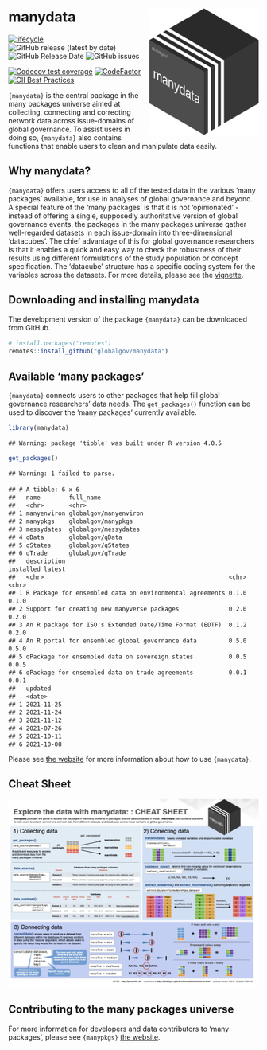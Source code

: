 
# manydata <img src="man/figures/manydataLogo.png" align="right" width="220"/>

<!-- badges: start -->

[![lifecycle](https://img.shields.io/badge/lifecycle-experimental-orange.svg)](https://www.tidyverse.org/lifecycle/#experimental)
![GitHub release (latest by
date)](https://img.shields.io/github/v/release/globalgov/manydata)
![GitHub Release
Date](https://img.shields.io/github/release-date/globalgov/manydata)
![GitHub
issues](https://img.shields.io/github/issues-raw/globalgov/manydata)
<!-- [![HitCount](http://hits.dwyl.com/globalgov/manydata.svg)](http://hits.dwyl.com/globalgov/manydata) -->
[![Codecov test
coverage](https://codecov.io/gh/globalgov/manydata/branch/main/graph/badge.svg)](https://codecov.io/gh/globalgov/manydata?branch=main)
[![CodeFactor](https://www.codefactor.io/repository/github/globalgov/manydata/badge)](https://www.codefactor.io/repository/github/globalgov/manydata)
[![CII Best
Practices](https://bestpractices.coreinfrastructure.org/projects/4562/badge)](https://bestpractices.coreinfrastructure.org/projects/4562)
<!-- ![GitHub All Releases](https://img.shields.io/github/downloads/jhollway/roctopus/total) -->
<!-- badges: end -->

`{manydata}` is the central package in the many packages universe aimed
at collecting, connecting and correcting network data across
issue-domains of global governance. To assist users in doing so,
`{manydata}` also contains functions that enable users to clean and
manipulate data easily.

## Why manydata?

`{manydata}` offers users access to all of the tested data in the
various ‘many packages’ available, for use in analyses of global
governance and beyond. A special feature of the ‘many packages’ is that
it is not ‘opinionated’ - instead of offering a single, supposedly
authoritative version of global governance events, the packages in the
many packages universe gather well-regarded datasets in each
issue-domain into three-dimensional ‘datacubes’. The chief advantage of
this for global governance researchers is that it enables a quick and
easy way to check the robustness of their results using different
formulations of the study population or concept specification. The
‘datacube’ structure has a specific coding system for the variables
across the datasets. For more details, please see the
[vignette](https://globalgov.github.io/manydata/articles/user.html).

## Downloading and installing manydata

The development version of the package `{manydata}` can be downloaded
from GitHub.

``` r
# install.packages("remotes")
remotes::install_github("globalgov/manydata")
```

## Available ‘many packages’

`{manydata}` connects users to other packages that help fill global
governance researchers’ data needs. The `get_packages()` function can be
used to discover the ‘many packages’ currently available.

``` r
library(manydata)
```

    ## Warning: package 'tibble' was built under R version 4.0.5

``` r
get_packages()
```

    ## Warning: 1 failed to parse.

    ## # A tibble: 6 x 6
    ##   name        full_name            
    ##   <chr>       <chr>                
    ## 1 manyenviron globalgov/manyenviron
    ## 2 manypkgs    globalgov/manypkgs   
    ## 3 messydates  globalgov/messydates 
    ## 4 qData       globalgov/qData      
    ## 5 qStates     globalgov/qStates    
    ## 6 qTrade      globalgov/qTrade     
    ##   description                                              installed latest
    ##   <chr>                                                    <chr>     <chr> 
    ## 1 R Package for ensembled data on environmental agreements 0.1.0     0.1.0 
    ## 2 Support for creating new manyverse packages              0.2.0     0.2.0 
    ## 3 An R package for ISO's Extended Date/Time Format (EDTF)  0.1.2     0.2.0 
    ## 4 An R portal for ensembled global governance data         0.5.0     0.5.0 
    ## 5 qPackage for ensembled data on sovereign states          0.0.5     0.0.5 
    ## 6 qPackage for ensembled data on trade agreements          0.0.1     0.0.1 
    ##   updated   
    ##   <date>    
    ## 1 2021-11-25
    ## 2 2021-11-24
    ## 3 2021-11-12
    ## 4 2021-07-26
    ## 5 2021-10-11
    ## 6 2021-10-08

Please see [the website](https://globalgov.github.io/manydata/) for more
information about how to use `{manydata}`.

## Cheat Sheet

<a href="https://github.com/globalgov/manydata/blob/main/man/figures/cheatsheet.pdf"><img src="https://raw.githubusercontent.com/globalgov/manydata/main/man/figures/cheatsheet.png" width="525" height="378"/></a>

## Contributing to the many packages universe

For more information for developers and data contributors to ‘many
packages’, please see `{manypkgs}` [the
website](https://globalgov.github.io/manypkgs/).
